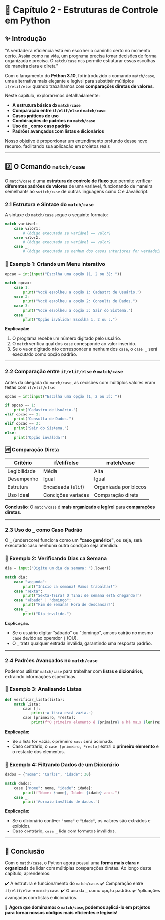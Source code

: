 # 📖 Capítulo 2 - Estruturas de Controle em Python

## ✨ Introdução

"A verdadeira eficiência está em escolher o caminho certo no momento certo. Assim como na vida, um programa precisa tomar decisões de forma organizada e precisa. O `match/case` nos permite estruturar essas escolhas de maneira clara e direta."

Com o lançamento do **Python 3.10**, foi introduzido o comando `match/case`, uma alternativa mais elegante e legível para substituir múltiplos `if/elif/else` quando trabalhamos com **comparações diretas de valores**.

Neste capítulo, exploraremos detalhadamente:

- **A estrutura básica do `match/case`**
- **Comparação entre `if/elif/else` e `match/case`**
- **Casos práticos de uso**
- **Combinações de padrões no `match/case`**
- **Uso de `_` como caso padrão**
- **Padrões avançados com listas e dicionários**

Nosso objetivo é proporcionar um entendimento profundo desse novo recurso, facilitando sua aplicação em projetos reais.

------

## 2️⃣ O Comando `match/case`

O `match/case` é uma **estrutura de controle de fluxo** que permite verificar **diferentes padrões de valores** de uma variável, funcionando de maneira semelhante ao `switch/case` de outras linguagens como C e JavaScript.

### 2.1 Estrutura e Sintaxe do `match/case`

A sintaxe do `match/case` segue o seguinte formato:

```python
match variável:
    case valor1:
        # Código executado se variável == valor1
    case valor2:
        # Código executado se variável == valor2
    case _:
        # Código executado se nenhum dos casos anteriores for verdadeiro
```

### 🔹 Exemplo 1: Criando um Menu Interativo

```python
opcao = int(input("Escolha uma opção (1, 2 ou 3): "))

match opcao:
    case 1:
        print("Você escolheu a opção 1: Cadastro de Usuário.")
    case 2:
        print("Você escolheu a opção 2: Consulta de Dados.")
    case 3:
        print("Você escolheu a opção 3: Sair do Sistema.")
    case _:
        print("Opção inválida! Escolha 1, 2 ou 3.")
```

**Explicação:**

1. O programa recebe um número digitado pelo usuário.
2. O `match` verifica qual dos `case` corresponde ao valor inserido.
3. Se o valor digitado não corresponder a nenhum dos `case`, o `case _` será executado como opção padrão.

------

### 2.2 Comparação entre `if/elif/else` e `match/case`

Antes da chegada do `match/case`, as decisões com múltiplos valores eram feitas com `if/elif/else`:

```python
opcao = int(input("Escolha uma opção (1, 2 ou 3): "))

if opcao == 1:
    print("Cadastro de Usuário.")
elif opcao == 2:
    print("Consulta de Dados.")
elif opcao == 3:
    print("Sair do Sistema.")
else:
    print("Opção inválida!")
```

### 🆚 Comparação Direta

| **Critério** | **if/elif/else**   | **match/case**        |
| ------------ | ------------------ | --------------------- |
| Legibilidade | Média              | Alta                  |
| Desempenho   | Igual              | Igual                 |
| Estrutura    | Encadeada (`elif`) | Organizada por blocos |
| Uso Ideal    | Condições variadas | Comparação direta     |

**Conclusão:** O `match/case` é **mais organizado e legível** para **comparações diretas**.

------

### 2.3 Uso do `_` como Caso Padrão

O `_` (underscore) funciona como um **"caso genérico"**, ou seja, será executado caso nenhuma outra condição seja atendida.

### 🔹 Exemplo 2: Verificando Dias da Semana

```python
dia = input("Digite um dia da semana: ").lower()

match dia:
    case "segunda":
        print("Início da semana! Vamos trabalhar!")
    case "sexta":
        print("Sexta-feira! O final de semana está chegando!")
    case "sábado" | "domingo":
        print("Fim de semana! Hora de descansar!")
    case _:
        print("Dia inválido.")
```

**Explicação:**

- Se o usuário digitar "sábado" ou "domingo", ambos cairão no mesmo `case` devido ao operador `|` (OU).
- O `_` trata qualquer entrada inválida, garantindo uma resposta padrão.

------

### 2.4 Padrões Avançados no `match/case`

Podemos utilizar `match/case` para trabalhar com **listas e dicionários**, extraindo informações específicas.

### 🔹 Exemplo 3: Analisando Listas

```python
def verificar_lista(lista):
    match lista:
        case []:
            print("A lista está vazia.")
        case [primeiro, *resto]:
            print(f"O primeiro elemento é {primeiro} e há mais {len(resto)} elementos na lista.")
```

**Explicação:**

- Se a lista for vazia, o primeiro `case` será acionado.
- Caso contrário, o `case [primeiro, *resto]` extrai o **primeiro elemento** e o restante dos elementos.

### 🔹 Exemplo 4: Filtrando Dados de um Dicionário

```python
dados = {"nome": "Carlos", "idade": 30}

match dados:
    case {"nome": nome, "idade": idade}:
        print(f"Nome: {nome}, Idade: {idade} anos.")
    case _:
        print("Formato inválido de dados.")
```

**Explicação:**

- Se o dicionário contiver `"nome"` e `"idade"`, os valores são extraídos e exibidos.
- Caso contrário, `case _` lida com formatos inválidos.

------

## 📌 Conclusão

Com o `match/case`, o Python agora possui uma **forma mais clara e organizada** de lidar com múltiplas comparações diretas. Ao longo deste capítulo, aprendemos:

✔️ A estrutura e funcionamento do `match/case`. ✔️ Comparação entre `if/elif/else` e `match/case`. ✔️ O uso do `_` como opção padrão. ✔️ Aplicações avançadas com listas e dicionários.

🚀 **Agora que dominamos o `match/case`, podemos aplicá-lo em projetos para tornar nossos códigos mais eficientes e legíveis!**
